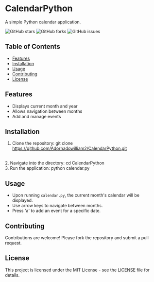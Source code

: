 # CalendarPython

A simple Python calendar application.

![GitHub stars](https://img.shields.io/github/stars/Adornadowilliam2/CalendarPython.svg?style=flat-square)
![GitHub forks](https://img.shields.io/github/forks/Adornadowilliam2/CalendarPython.svg?style=flat-square)
![GitHub issues](https://img.shields.io/github/issues/Adornadowilliam2/CalendarPython.svg?style=flat-square)

## Table of Contents
- [Features](#features)
- [Installation](#installation)
- [Usage](#usage)
- [Contributing](#contributing)
- [License](#license)

## Features
- Displays current month and year
- Allows navigation between months
- Add and manage events

## Installation
1. Clone the repository:
git clone https://github.com/Adornadowilliam2/CalendarPython.git
<br>
2. Navigate into the directory:
cd CalendarPython
<br>
3. Run the application:
python calendar.py
<br>

## Usage
- Upon running `calendar.py`, the current month's calendar will be displayed.
- Use arrow keys to navigate between months.
- Press 'a' to add an event for a specific date.

## Contributing
Contributions are welcome! Please fork the repository and submit a pull request.

## License
This project is licensed under the MIT License - see the [LICENSE](LICENSE) file for details.
